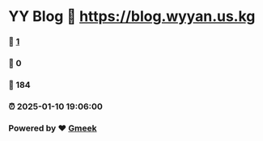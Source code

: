 # YY Blog :link: https://blog.wyyan.us.kg 
### :page_facing_up: [1](https://blog.wyyan.us.kg/tag.html) 
### :speech_balloon: 0 
### :hibiscus: 184 
### :alarm_clock: 2025-01-10 19:06:00 
### Powered by :heart: [Gmeek](https://github.com/Meekdai/Gmeek)
